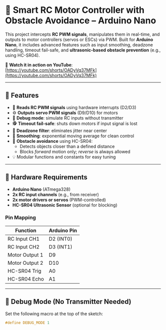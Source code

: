 # 🧠 Smart RC Motor Controller with Obstacle Avoidance – Arduino Nano

This project intercepts **RC PWM signals**, manipulates them in real-time, and outputs to motor controllers (servos or ESCs) via PWM. Built for **Arduino Nano**, it includes advanced features such as input smoothing, deadzone handling, timeout fail-safe, and **ultrasonic-based obstacle prevention** (e.g., using HC-SR04).

🎥 **Watch it in action on YouTube**: [https://youtube.com/shorts/OADyVq37MFk](https://youtube.com/shorts/OADyVq37MFk)

---

## 🚀 Features

- 🧲 **Reads RC PWM signals** using hardware interrupts (D2/D3)
- ⚙️ **Outputs servo PWM signals** (D9/D10) for motors
- 🧪 **Debug mode**: simulate RC inputs without transmitter
- 🕵️ **Timeout fail-safe**: shuts down motors if input signal is lost
- 🧯 **Deadzone filter**: eliminates jitter near center
- 🧼 **Smoothing**: exponential moving average for clean control
- 🧱 **Obstacle avoidance** using HC-SR04:
  - Detects objects closer than a defined distance
  - Blocks *forward* motion only; *reverse* is always allowed
- 💡 Modular functions and constants for easy tuning

---

## 🧰 Hardware Requirements

- **Arduino Nano** (ATmega328)
- **2x RC input channels** (e.g., from receiver)
- **2x motor drivers or servos** (PWM-controlled)
- **HC-SR04 Ultrasonic Sensor** (optional for blocking)

### Pin Mapping

| Function        | Arduino Pin |
|----------------|-------------|
| RC Input CH1    | D2 (INT0)   |
| RC Input CH2    | D3 (INT1)   |
| Motor Output 1  | D9          |
| Motor Output 2  | D10         |
| HC-SR04 Trig    | A0          |
| HC-SR04 Echo    | A1          |

---

## 🧪 Debug Mode (No Transmitter Needed)

Set the following macro at the top of the sketch:

```cpp
#define DEBUG_MODE 1

